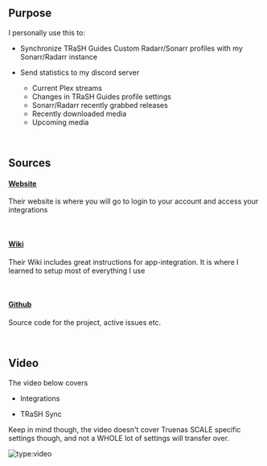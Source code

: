 ## Purpose

I personally use this to:

- Synchronize TRaSH Guides Custom Radarr/Sonarr profiles with my Sonarr/Radarr instance

- Send statistics to my discord server
    - Current Plex streams
    - Changes in TRaSH Guides profile settings
    - Sonarr/Radarr recently grabbed releases
    - Recently downloaded media
    - Upcoming media

<br >

## Sources

#### [Website](https://notifiarr.com/)

Their website is where you will go to login to your account and access your integrations

<br >

#### [Wiki](https://notifiarr.wiki/)

Their Wiki includes great instructions for app-integration. It is where I learned to setup most of everything I use

<br >

#### [Github](https://github.com/Notifiarr/notifiarr)

Source code for the project, active issues etc. 


<br >

## Video 

The video below covers

- Integrations

- TRaSH Sync

Keep in mind though, the video doesn't cover Truenas SCALE specific settings though, and not a WHOLE lot of settings will transfer over.

![type:video](https://www.youtube.com/embed/DCxU3Vzaz6k)

<br >
